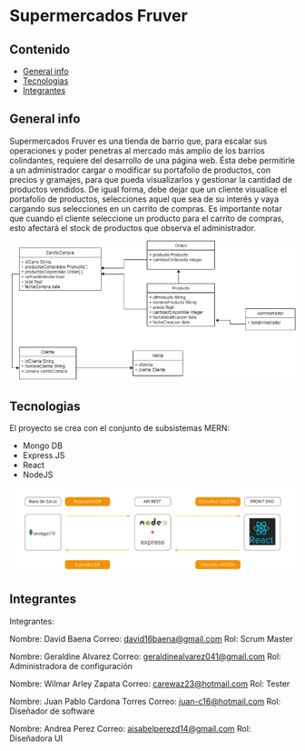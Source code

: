 # Supermercados Fruver

## Contenido
* [General info](#general-info)
* [Tecnologias](#Tecnologias)
* [Integrantes](#Integrantes)

## General info
Supermercados Fruver es una tienda de barrio que, para escalar sus operaciones y poder penetras al mercado más amplio de los barrios colindantes, requiere del desarrollo de una página web. Ésta debe permitirle a un administrador cargar o modificar su portafolio de productos, con precios y gramajes, para que pueda visualizarlos y gestionar la cantidad de productos vendidos. De igual forma, debe dejar que un cliente visualice el portafolio de productos, selecciones aquel que sea de su interés y vaya cargando sus selecciones en un carrito de compras. Es importante notar que cuando el cliente seleccione un producto para el carrito de compras, esto afectará el stock de productos que observa el administrador.

![Diagrama de la solución](imagenes/diagrama.png)

## Tecnologias
El proyecto se crea con el conjunto de subsistemas MERN:
*   Mongo DB
*   Express.JS
*   React
*   NodeJS

![Arquitectura de la solución](imagenes/arquitectura.png)

## Integrantes
Integrantes:

Nombre: David Baena
Correo: david16baena@gmail.com
Rol: Scrum Master

Nombre: Geraldine Alvarez
Correo: geraldinealvarez041@gmail.com
Rol: Administradora de configuración

Nombre: Wilmar Arley Zapata
Correo: carewaz23@hotmail.com
Rol: Tester

Nombre: Juan Pablo Cardona Torres
Correo: juan-c16@hotmail.com
Rol: Diseñador de software

Nombre: Andrea Perez
Correo: aisabelperezd14@gmail.com
Rol: Diseñadora UI
